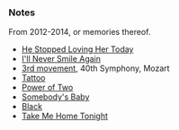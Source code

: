 
### Notes

From 2012-2014, or memories thereof.

* [He Stopped Loving Her Today](https://en.wikipedia.org/wiki/He_Stopped_Loving_Her_Today)
* [I'll Never Smile Again](https://en.wikipedia.org/wiki/I%27ll_Never_Smile_Again)
* [3rd movement](https://en.wikipedia.org/wiki/Symphony_No._40_(Mozart)#Music), 40th Symphony, Mozart
* [Tattoo](https://en.wikipedia.org/wiki/Tattoo_(Van_Halen_song))
* [Power of Two](https://genius.com/Indigo-girls-power-of-two-lyrics)
* [Somebody's Baby](https://en.wikipedia.org/wiki/Somebody%27s_Baby)
* [Black](https://en.wikipedia.org/wiki/Black_(Pearl_Jam_song))
* [Take Me Home Tonight](https://en.wikipedia.org/wiki/Take_Me_Home_Tonight_(song))
